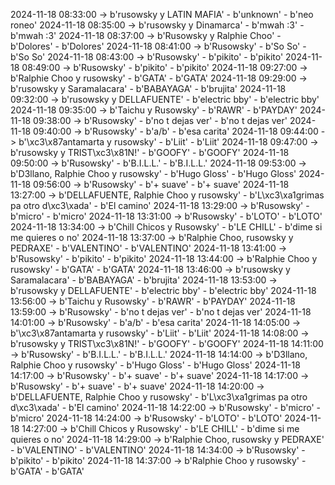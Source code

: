 2024-11-18 08:33:00 -> b'rusowsky y LATIN MAFIA' - b'unknown' - b'neo roneo'
2024-11-18 08:35:00 -> b'rusowsky y Dinamarca' - b'mwah :3' - b'mwah :3'
2024-11-18 08:37:00 -> b'Rusowsky y Ralphie Choo' - b'Dolores' - b'Dolores'
2024-11-18 08:41:00 -> b'Rusowsky' - b'So So' - b'So So'
2024-11-18 08:43:00 -> b'Rusowsky' - b'pikito' - b'pikito'
2024-11-18 08:49:00 -> b'Rusowsky' - b'pikito' - b'pikito'
2024-11-18 09:27:00 -> b'Ralphie Choo y rusowsky' - b'GATA' - b'GATA'
2024-11-18 09:29:00 -> b'rusowsky y Saramalacara' - b'BABAYAGA' - b'brujita'
2024-11-18 09:32:00 -> b'rusowsky y DELLAFUENTE' - b'electric bby' - b'electric bby'
2024-11-18 09:35:00 -> b'Taichu y Rusowsky' - b'RAWR' - b'PAYDAY'
2024-11-18 09:38:00 -> b'Rusowsky' - b'no t dejas ver' - b'no t dejas ver'
2024-11-18 09:40:00 -> b'Rusowsky' - b'a/b' - b'esa carita'
2024-11-18 09:44:00 -> b'\xc3\x87antamarta y rusowsky' - b'Liit' - b'Liit'
2024-11-18 09:47:00 -> b'rusowsky y TRIST\xc3\x81N!' - b'GOOFY' - b'GOOFY'
2024-11-18 09:50:00 -> b'Rusowsky' - b'B.I.L.L.' - b'B.I.L.L.'
2024-11-18 09:53:00 -> b'D3llano, Ralphie Choo y rusowsky' - b'Hugo Gloss' - b'Hugo Gloss'
2024-11-18 09:56:00 -> b'Rusowsky' - b'+ suave' - b'+ suave'
2024-11-18 13:27:00 -> b'DELLAFUENTE, Ralphie Choo y rusowsky' - b'L\xc3\xa1grimas pa otro d\xc3\xada' - b'El camino'
2024-11-18 13:29:00 -> b'Rusowsky' - b'micro' - b'micro'
2024-11-18 13:31:00 -> b'Rusowsky' - b'LOTO' - b'LOTO'
2024-11-18 13:34:00 -> b'Chill Chicos y Rusowsky' - b'LE CHILL' - b'dime si me quieres o no'
2024-11-18 13:37:00 -> b'Ralphie Choo, rusowsky y PEDRAXE' - b'VALENTINO' - b'VALENTINO'
2024-11-18 13:41:00 -> b'Rusowsky' - b'pikito' - b'pikito'
2024-11-18 13:44:00 -> b'Ralphie Choo y rusowsky' - b'GATA' - b'GATA'
2024-11-18 13:46:00 -> b'rusowsky y Saramalacara' - b'BABAYAGA' - b'brujita'
2024-11-18 13:53:00 -> b'rusowsky y DELLAFUENTE' - b'electric bby' - b'electric bby'
2024-11-18 13:56:00 -> b'Taichu y Rusowsky' - b'RAWR' - b'PAYDAY'
2024-11-18 13:59:00 -> b'Rusowsky' - b'no t dejas ver' - b'no t dejas ver'
2024-11-18 14:01:00 -> b'Rusowsky' - b'a/b' - b'esa carita'
2024-11-18 14:05:00 -> b'\xc3\x87antamarta y rusowsky' - b'Liit' - b'Liit'
2024-11-18 14:08:00 -> b'rusowsky y TRIST\xc3\x81N!' - b'GOOFY' - b'GOOFY'
2024-11-18 14:11:00 -> b'Rusowsky' - b'B.I.L.L.' - b'B.I.L.L.'
2024-11-18 14:14:00 -> b'D3llano, Ralphie Choo y rusowsky' - b'Hugo Gloss' - b'Hugo Gloss'
2024-11-18 14:17:00 -> b'Rusowsky' - b'+ suave' - b'+ suave'
2024-11-18 14:17:00 -> b'Rusowsky' - b'+ suave' - b'+ suave'
2024-11-18 14:20:00 -> b'DELLAFUENTE, Ralphie Choo y rusowsky' - b'L\xc3\xa1grimas pa otro d\xc3\xada' - b'El camino'
2024-11-18 14:22:00 -> b'Rusowsky' - b'micro' - b'micro'
2024-11-18 14:24:00 -> b'Rusowsky' - b'LOTO' - b'LOTO'
2024-11-18 14:27:00 -> b'Chill Chicos y Rusowsky' - b'LE CHILL' - b'dime si me quieres o no'
2024-11-18 14:29:00 -> b'Ralphie Choo, rusowsky y PEDRAXE' - b'VALENTINO' - b'VALENTINO'
2024-11-18 14:34:00 -> b'Rusowsky' - b'pikito' - b'pikito'
2024-11-18 14:37:00 -> b'Ralphie Choo y rusowsky' - b'GATA' - b'GATA'
